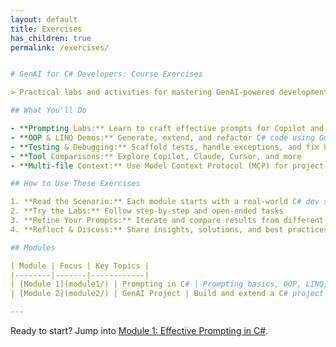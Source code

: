 ```yaml
---
layout: default
title: Exercises
has_children: true
permalink: /exercises/


# GenAI for C# Developers: Course Exercises

> Practical labs and activities for mastering GenAI-powered development in C# with Copilot and other LLM tools.

## What You'll Do

- **Prompting Labs:** Learn to craft effective prompts for Copilot and other LLMs
- **OOP & LINQ Demos:** Generate, extend, and refactor C# code using GenAI
- **Testing & Debugging:** Scaffold tests, handle exceptions, and fix bugs with AI assistance
- **Tool Comparisons:** Explore Copilot, Claude, Cursor, and more
- **Multi-file Context:** Use Model Context Protocol (MCP) for project-wide AI prompting

## How to Use These Exercises

1. **Read the Scenario:** Each module starts with a real-world C# dev scenario
2. **Try the Labs:** Follow step-by-step and open-ended tasks
3. **Refine Your Prompts:** Iterate and compare results from different tools
4. **Reflect & Discuss:** Share insights, solutions, and best practices

## Modules

| Module | Focus | Key Topics |
|--------|-------|------------|
| [Module 1](module1/) | Prompting in C# | Prompting basics, OOP, LINQ, Testing, Copilot vs IntelliSense, MCP |
| [Module 2](module2/) | GenAI Project | Build and extend a C# project with GenAI |

---
```


Ready to start? Jump into [Module 1: Effective Prompting in C#](module1/).
